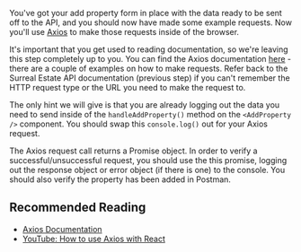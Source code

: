 You've got your add property form in place with the data ready to be sent off to the API, and you should now have made some example requests. Now you'll use [Axios](https://github.com/axios/axios) to make those requests inside of the browser.

It's important that you get used to reading documentation, so we're leaving this step completely up to you. You can find the Axios documentation [here](https://github.com/axios/axios/blob/master/README.md) - there are a couple of examples on how to make requests. Refer back to the Surreal Estate API documentation (previous step) if you can't remember the HTTP request type or the URL you need to make the request to.

The only hint we will give is that you are already logging out the data you need to send inside of the `handleAddProperty()` method on the `<AddProperty />` component. You should swap this `console.log()` out for your Axios request.

The Axios request call returns a Promise object. In order to verify a successful/unsuccessful request, you should use the this promise, logging out the response object or error object (if there is one) to the console. You should also verify the property has been added in Postman.

## Recommended Reading

* [Axios Documentation](https://github.com/axios/axios)
* [YouTube: How to use Axios with React](https://www.youtube.com/watch?v=oQnojIyTXb8)